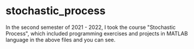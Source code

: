 # stochastic_process
In the second semester of 2021 - 2022, I took the course "Stochastic Process", which included programming exercises and projects in MATLAB language in the above files and you can see.

